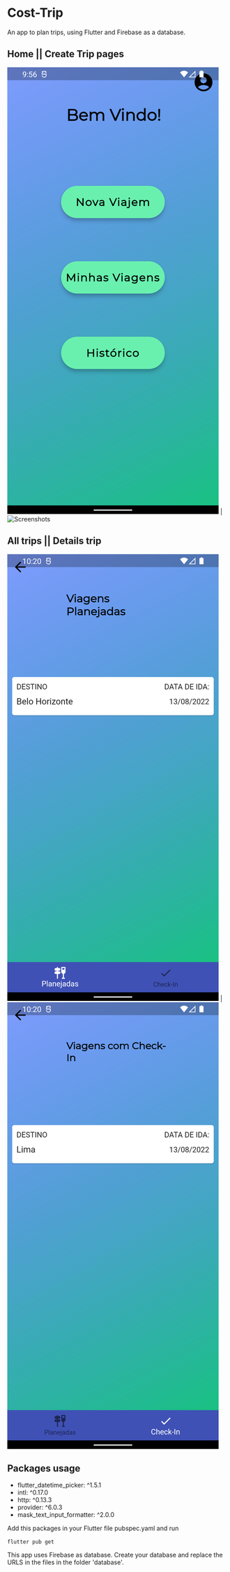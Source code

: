 # Cost-Trip

An app to plan trips, using Flutter and Firebase as a database.

## Home || Create Trip pages

![Screenshots](./screenshots/home_page.png) | ![Screenshots](./screenshots/create_trip.png)


## All trips || Details trip

![Screenshots](./screenshots/all_trips.png) | ![Screenshots](./screenshots/all_trips_with_chekin.png)


## Packages usage

* flutter_datetime_picker: ^1.5.1
* intl: ^0.17.0
* http: ^0.13.3
* provider: ^6.0.3
* mask_text_input_formatter: ^2.0.0

Add this packages in your Flutter file pubspec.yaml and run 

```
flutter pub get

```
This app uses Firebase as database. Create your database and replace the URLS in the files in the folder 'database'.

